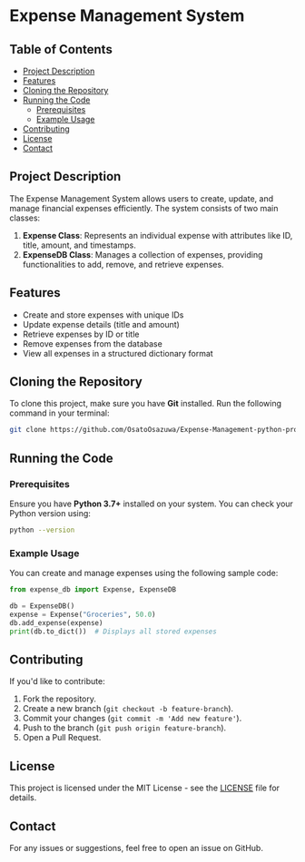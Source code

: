 # Expense Management System

## Table of Contents

- [Project Description](#project-description)
- [Features](#features)
- [Cloning the Repository](#cloning-the-repository)
- [Running the Code](#running-the-code)
  - [Prerequisites](#prerequisites)
  - [Example Usage](#example-usage)
- [Contributing](#contributing)
- [License](#license)
- [Contact](#contact)

## Project Description

The Expense Management System allows users to create, update, and manage financial expenses efficiently. The system consists of two main classes:

1. **Expense Class**: Represents an individual expense with attributes like ID, title, amount, and timestamps.
2. **ExpenseDB Class**: Manages a collection of expenses, providing functionalities to add, remove, and retrieve expenses.

## Features

- Create and store expenses with unique IDs
- Update expense details (title and amount)
- Retrieve expenses by ID or title
- Remove expenses from the database
- View all expenses in a structured dictionary format

## Cloning the Repository

To clone this project, make sure you have **Git** installed. Run the following command in your terminal:

```sh
git clone https://github.com/OsatoOsazuwa/Expense-Management-python-program.git
```

## Running the Code

### Prerequisites

Ensure you have **Python 3.7+** installed on your system. You can check your Python version using:

```sh
python --version
```

### Example Usage

You can create and manage expenses using the following sample code:

```python
from expense_db import Expense, ExpenseDB

db = ExpenseDB()
expense = Expense("Groceries", 50.0)
db.add_expense(expense)
print(db.to_dict())  # Displays all stored expenses
```

## Contributing

If you'd like to contribute:

1. Fork the repository.
2. Create a new branch (`git checkout -b feature-branch`).
3. Commit your changes (`git commit -m 'Add new feature'`).
4. Push to the branch (`git push origin feature-branch`).
5. Open a Pull Request.

## License

This project is licensed under the MIT License - see the [LICENSE](LICENSE) file for details.

## Contact

For any issues or suggestions, feel free to open an issue on GitHub.

